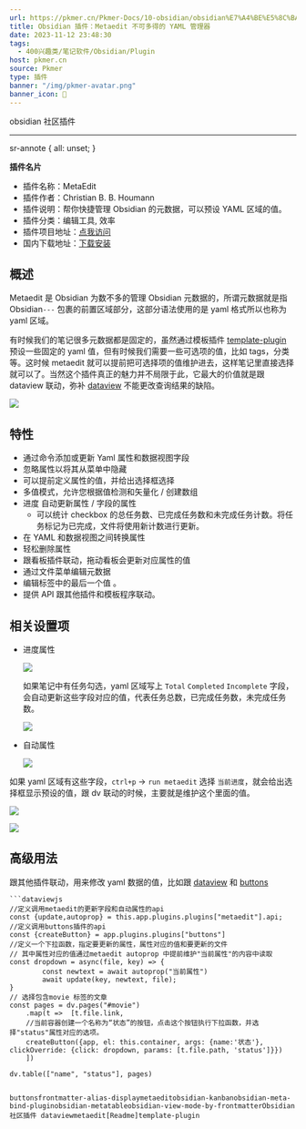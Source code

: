 ```yaml
---
url: https://pkmer.cn/Pkmer-Docs/10-obsidian/obsidian%E7%A4%BE%E5%8C%BA%E6%8F%92%E4%BB%B6/metaedit/
title: Obsidian 插件：Metaedit 不可多得的 YAML 管理器
date: 2023-11-12 23:48:30
tags:
  - 400兴趣类/笔记软件/Obsidian/Plugin
host: pkmer.cn
source: Pkmer
type: 插件
banner: "/img/pkmer-avatar.png"
banner_icon: 🔖
---
```

<div class="menu-toggle"> <SidebarToggle client:idle ></SidebarToggle> </div>

obsidian 社区插件

* * *

sr-annote { all: unset; }

**插件名片**

*   插件名称：MetaEdit
*   插件作者：Christian B. B. Houmann
*   插件说明：帮你快捷管理 Obsidian 的元数据，可以预设 YAML 区域的值。
*   插件分类：编辑工具, 效率
*   插件项目地址：[点我访问](https://github.com/chhoumann/MetaEdit)
*   国内下载地址：[下载安装](https://pkmer.cn/products/plugin/pluginMarket/?metaedit)

## 概述

Metaedit 是 Obsidian 为数不多的管理 Obsidian 元数据的，所谓元数据就是指 Obsidian`---` 包裹的前置区域部分，这部分语法使用的是 yaml 格式所以也称为 yaml 区域。

有时候我们的笔记很多元数据都是固定的，虽然通过模板插件 [template-plugin](https://pkmer.cn/Pkmer-Docslugin) 预设一些固定的 yaml 值，但有时候我们需要一些可选项的值，比如 tags，分类等。这时候 metaedit 就可以提前把可选择项的值维护进去，这样笔记里直接选择就可以了。当然这个插件真正的魅力并不局限于此，它最大的价值就是跟 dataview 联动，弥补 [dataview](https://pkmer.cn/Pkmer-Docs/10-obsidian/obsidian%E7%A4%BE%E5%8C%BA%E6%8F%92%E4%BB%B6/dataview/dataview) 不能更改查询结果的缺陷。

![](https://cdn.pkmer.cn/images/202305160840263.gif!pkmer)

## 特性

*   通过命令添加或更新 Yaml 属性和数据视图字段
*   忽略属性以将其从菜单中隐藏
*   可以提前定义属性的值，并给出选择框选择
*   多值模式，允许您根据值检测和矢量化 / 创建数组
*   进度 自动更新属性 / 字段的属性
    *   可以统计 checkbox 的总任务数、已完成任务数和未完成任务计数。将任务标记为已完成，文件将使用新计数进行更新。
*   在 YAML 和数据视图之间转换属性
*   轻松删除属性
*   跟看板插件联动，拖动看板会更新对应属性的值
*   通过文件菜单编辑元数据
*   编辑标签中的最后一个值 。
*   提供 API 跟其他插件和模板程序联动。

## 相关设置项

*   进度属性
    
    ![](https://cdn.pkmer.cn/images/202305160914645.png!pkmer)
    
    如果笔记中有任务勾选，yaml 区域写上 `Total` `Completed` `Incomplete` 字段，会自动更新这些字段对应的值，代表任务总数，已完成任务数，未完成任务数。
    
    ![](https://cdn.pkmer.cn/images/202305160921040.png!pkmer)
    
*   自动属性
    
    ![](https://cdn.pkmer.cn/images/202305160922182.png!pkmer)
    

如果 yaml 区域有这些字段，`ctrl+p` → `run metaedit` 选择 `当前进度`，就会给出选择框显示预设的值，跟 dv 联动的时候，主要就是维护这个里面的值。

![](https://cdn.pkmer.cn/images/202305160923380.png!pkmer)

![](https://cdn.pkmer.cn/images/202305160948232.gif!pkmer)

## 高级用法

跟其他插件联动，用来修改 yaml 数据的值，比如跟 [dataview](https://pkmer.cn/Pkmer-Docs/10-obsidian/obsidian%E7%A4%BE%E5%8C%BA%E6%8F%92%E4%BB%B6/dataview/dataview) 和 [buttons](https://pkmer.cn/Pkmer-Docs/10-obsidian/obsidian%E7%A4%BE%E5%8C%BA%E6%8F%92%E4%BB%B6/buttons)

```
```dataviewjs
//定义调用metaedit的更新字段和自动属性的api
const {update,autoprop} = this.app.plugins.plugins["metaedit"].api;
//定义调用buttons插件的api
const {createButton} = app.plugins.plugins["buttons"]
//定义一个下拉函数，指定要更新的属性，属性对应的值和要更新的文件
// 其中属性对应的值通过metaedit autoprop 中提前维护"当前属性"的内容中读取
const dropdown = async(file, key) => {
		const newtext = await autoprop("当前属性")
        await update(key, newtext, file);
}
// 选择包含movie 标签的文章
const pages = dv.pages("#movie")
    .map(t =>  [t.file.link, 
    //当前容器创建一个名称为“状态”的按钮，点击这个按钮执行下拉函数，并选择"status"属性对应的选项。
    createButton({app, el: this.container, args: {name:'状态'}, clickOverride: {click: dropdown, params: [t.file.path, 'status']}})
    ])
   
dv.table(["name", "status"], pages)

```

```

buttonsfrontmatter-alias-displaymetaeditobsidian-kanbanobsidian-meta-bind-pluginobsidian-metatableobsidian-view-mode-by-frontmatterObsidian 社区插件 dataviewmetaedit[Readme]template-plugin